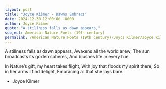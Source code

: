 ```yaml
---
layout: post
title: "Joyce Kilmer - Dawns Embrace"
date: 2024-12-30 12:00:00 -0000
author: Joyce Kilmer
quote: "A stillness falls as dawn appears,"
subject: American Nature Poets (19th century)
permalink: /American Nature Poets (19th century)/Joyce Kilmer/Joyce Kilmer - Dawns Embrace
---
```


A stillness falls as dawn appears,
Awakens all the world anew;
The sun broadcasts its golden spheres,
And brushes life in every hue.

In Nature’s gift, my heart takes flight,
With joy that floods my spirit there;
So in her arms I find delight,
Embracing all that she lays bare.

- Joyce Kilmer
